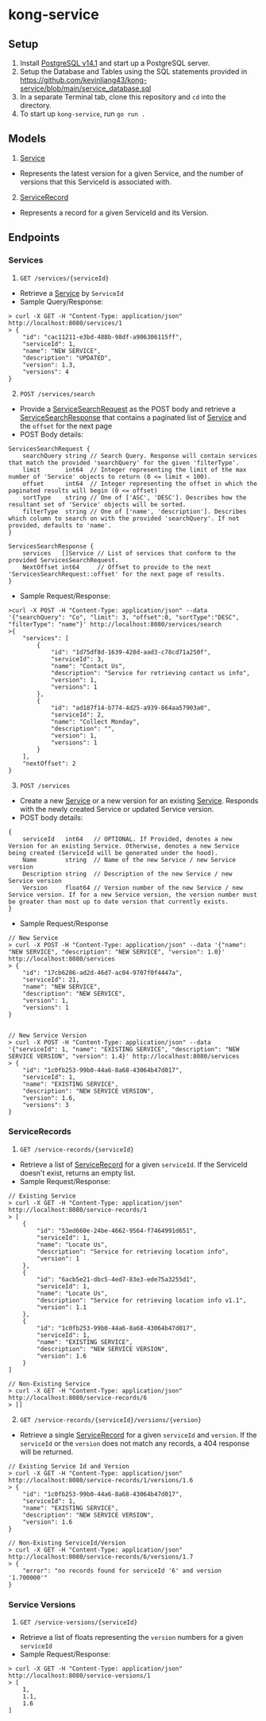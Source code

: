# kong-service

## Setup
1. Install [PostgreSQL v14.1](https://www.postgresql.org/docs/14/index.html) and start up a PostgreSQL server.
2. Setup the Database and Tables using the SQL statements provided in https://github.com/kevinliang43/kong-service/blob/main/service_database.sql
3. In a separate Terminal tab, clone this repository and `cd` into the directory.
4. To start up `kong-service`, run `go run .`

## Models

1. [Service](https://github.com/kevinliang43/kong-service/blob/main/models/service.go#L11-L18)
  - Represents the latest version for a given Service, and the number of versions that this ServiceId is associated with.
2. [ServiceRecord](https://github.com/kevinliang43/kong-service/blob/main/models/service.go#L3-L9)
  - Represents a record for a given ServiceId and its Version.

## Endpoints

### Services
1. `GET /services/{serviceId}`
  - Retrieve a [Service](https://github.com/kevinliang43/kong-service/blob/main/models/service.go#L11-L18) by `ServiceId`
  - Sample Query/Response:

```
> curl -X GET -H "Content-Type: application/json" http://localhost:8080/services/1
> {
    "id": "cac11211-e3bd-488b-98df-a906306115ff",
    "serviceId": 1,
    "name": "NEW SERVICE",
    "description": "UPDATED",
    "version": 1.3,
    "versions": 4
}
```


2. `POST /services/search`
  - Provide a [ServiceSearchRequest](https://github.com/kevinliang43/kong-service/blob/main/models/service.go#L20-L26) as the POST body and retrieve a [ServiceSearchResponse](https://github.com/kevinliang43/kong-service/blob/main/models/service.go#L28-L31) that contains a paginated list of [Service](https://github.com/kevinliang43/kong-service/blob/main/models/service.go#L11-L18) and the `offset` for the next page
  - POST Body details:

```
ServicesSearchRequest {
	searchQuery string // Search Query. Response will contain services that match the provided 'searchQuery' for the given 'filterType'.
	limit       int64  // Integer representing the limit of the max number of 'Service' objects to return (0 <= limit < 100).
	offset      int64  // Integer representing the offset in which the paginated results will begin (0 <= offset)
	sortType    string // One of ['ASC', 'DESC']. Describes how the resultant set of 'Service' objects will be sorted.
	filterType  string // One of ['name', 'description']. Describes which column to search on with the provided 'searchQuery'. If not provided, defaults to 'name'.
}

ServicesSearchResponse {
	services   []Service // List of services that conform to the provided ServicesSearchRequest.
	NextOffset int64     // Offset to provide to the next 'ServicesSearchRequest::offset' for the next page of results.
}
```
  - Sample Request/Response:

```
>curl -X POST -H "Content-Type: application/json" --data '{"searchQuery": "Co", "limit": 3, "offset":0, "sortType":"DESC", "filterType": "name"}' http://localhost:8080/services/search
>{
    "services": [
        {
            "id": "1d75df8d-1639-428d-aad3-c78cd71a250f",
            "serviceId": 3,
            "name": "Contact Us",
            "description": "Service for retrieving contact us info",
            "version": 1,
            "versions": 1
        },
        {
            "id": "ad187f14-b774-4d25-a939-864aa57903a0",
            "serviceId": 2,
            "name": "Collect Monday",
            "description": "",
            "version": 1,
            "versions": 1
        }
    ],
    "nextOffset": 2
}
```
3. `POST /services`
  - Create a new [Service](https://github.com/kevinliang43/kong-service/blob/main/models/service.go#L11-L18) or a new version for an existing [Service](https://github.com/kevinliang43/kong-service/blob/main/models/service.go#L11-L18). Responds with the newly created Service or updated Service version.
  - POST body details:
```
{
	serviceId   int64   // OPTIONAL. If Provided, denotes a new Version for an existing Service. Otherwise, denotes a new Service being created (ServiceId will be generated under the hood).
	Name        string  // Name of the new Service / new Service version
	Description string  // Description of the new Service / new Service version
	Version     float64 // Version number of the new Service / new Service version. If for a new Service version, the version number must be greater than most up to date version that currently exists.
}
```
  - Sample Request/Response
```
// New Service
> curl -X POST -H "Content-Type: application/json" --data '{"name": "NEW SERVICE", "description": "NEW SERVICE", "version": 1.0}' http://localhost:8080/services
> {
    "id": "17cb6286-ad2d-46d7-ac04-9707f0f4447a",
    "serviceId": 21,
    "name": "NEW SERVICE",
    "description": "NEW SERVICE",
    "version": 1,
    "versions": 1
}


// New Service Version
> curl -X POST -H "Content-Type: application/json" --data '{"serviceId": 1, "name": "EXISTING SERVICE", "description": "NEW SERVICE VERSION", "version": 1.4}' http://localhost:8080/services
> {
    "id": "1c0fb253-99b0-44a6-8a68-43064b47d017",
    "serviceId": 1,
    "name": "EXISTING SERVICE",
    "description": "NEW SERVICE VERSION",
    "version": 1.6,
    "versions": 3
}
```

### ServiceRecords
1. `GET /service-records/{serviceId}`
  - Retrieve a list of [ServiceRecord](https://github.com/kevinliang43/kong-service/blob/main/models/service.go#L3-L9) for a given `serviceId`. If the ServiceId doesn't exist, returns an empty list.
  - Sample Request/Response:
```
// Existing Service
> curl -X GET -H "Content-Type: application/json" http://localhost:8080/service-records/1
> [
    {
        "id": "53ed660e-24be-4662-9564-f7464991d651",
        "serviceId": 1,
        "name": "Locate Us",
        "description": "Service for retrieving location info",
        "version": 1
    },
    {
        "id": "6acb5e21-dbc5-4ed7-83e3-ede75a3255d1",
        "serviceId": 1,
        "name": "Locate Us",
        "description": "Service for retrieving location info v1.1",
        "version": 1.1
    },
    {
        "id": "1c0fb253-99b0-44a6-8a68-43064b47d017",
        "serviceId": 1,
        "name": "EXISTING SERVICE",
        "description": "NEW SERVICE VERSION",
        "version": 1.6
    }
]

// Non-Existing Service
> curl -X GET -H "Content-Type: application/json" http://localhost:8080/service-records/6
> []
```

2. `GET /service-records/{serviceId}/versions/{version}`
  - Retrieve a single [ServiceRecord](https://github.com/kevinliang43/kong-service/blob/main/models/service.go#L3-L9) for a given `serviceId` and `version`. If the `serviceId` or the `version` does not match any records, a 404 response will be returned.

```
// Existing Service Id and Version
> curl -X GET -H "Content-Type: application/json" http://localhost:8080/service-records/1/versions/1.6
> {
    "id": "1c0fb253-99b0-44a6-8a68-43064b47d017",
    "serviceId": 1,
    "name": "EXISTING SERVICE",
    "description": "NEW SERVICE VERSION",
    "version": 1.6
}

// Non-Existing ServiceId/Version
> curl -X GET -H "Content-Type: application/json" http://localhost:8080/service-records/6/versions/1.7
> {
    "error": "no records found for serviceId '6' and version '1.700000'"
}
```

### Service Versions
1. `GET /service-versions/{serviceId}`
  - Retrieve a list of floats representing the `version` numbers for a given `serviceId`
  - Sample Request/Response:
```
> curl -X GET -H "Content-Type: application/json" http://localhost:8080/service-versions/1
> [
    1,
    1.1,
    1.6
]
```
